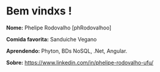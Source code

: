 # Bem vindxs !

**Nome:** Phelipe Rodovalho [phRodovalhoo]

**Comida favorita:** Sanduiche Vegano

**Aprendendo:** Phyton, BDs NoSQL, .Net, Angular.

**Sobre:** https://www.linkedin.com/in/phelipe-rodovalho-ufu/